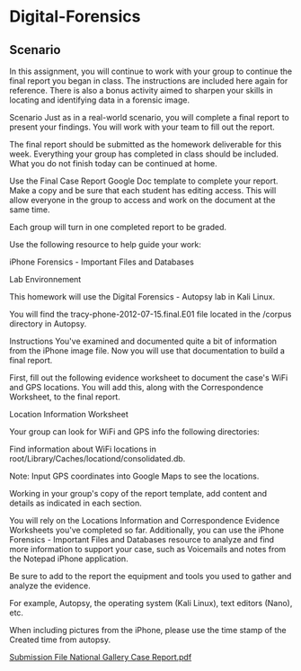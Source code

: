 # Digital-Forensics
## Scenario

In this assignment, you will continue to work with your group to continue the final report you began in class. The instructions are included here again for reference. There is also a bonus activity aimed to sharpen your skills in locating and identifying data in a forensic image.

Scenario
Just as in a real-world scenario, you will complete a final report to present your findings. You will work with your team to fill out the report.


The final report should be submitted as the homework deliverable for this week. Everything your group has completed in class should be included. What you do not finish today can be continued at home.


Use the Final Case Report Google Doc template to complete your report. Make a copy and be sure that each student has editing access. This will allow everyone in the group to access and work on the document at the same time.


Each group will turn in one completed report to be graded.


Use the following resource to help guide your work:

iPhone Forensics - Important Files and Databases

Lab Environnement


This homework will use the Digital Forensics - Autopsy lab in Kali Linux.


You will find the tracy-phone-2012-07-15.final.E01 file located in the /corpus directory in Autopsy.



Instructions
You've examined and documented quite a bit of information from the iPhone image file. Now you will use that documentation to build a final report.


First, fill out the following evidence worksheet to document the case's WiFi and GPS locations. You will add this, along with the Correspondence Worksheet, to the final report.

Location Information Worksheet

Your group can look for WiFi and GPS info the following directories:


Find information about WiFi locations in root/Library/Caches/locationd/consolidated.db.


Note: Input GPS coordinates into Google Maps to see the locations.

Working in your group's copy of the report template, add content and details as indicated in each section.


You will rely on the Locations Information and Correspondence Evidence Worksheets you've completed so far. Additionally, you can use the iPhone Forensics - Important Files and Databases resource to analyze and find more information to support your case, such as Voicemails and notes from the Notepad iPhone application.


Be sure to add to the report the equipment and tools you used to gather and analyze the evidence.

For example, Autopsy, the operating system (Kali Linux), text editors (Nano), etc.



When including pictures from the iPhone, please use the time stamp of the Created time from autopsy.

[Submission File National Gallery Case Report.pdf](https://github.com/BrandonQ3/Digital-Forensics-Scenario/files/7564772/Submission.File.National.Gallery.Case.Report.pdf)

